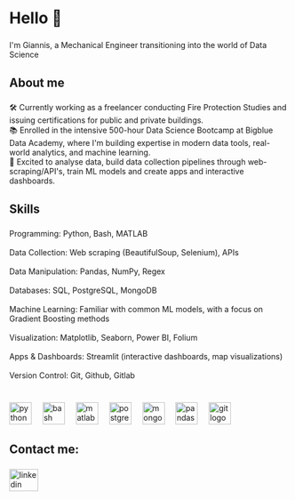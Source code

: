 <h1 align="left">Hello 👋</h1>

###

<p align="left">I'm Giannis, a Mechanical Engineer transitioning into the world of Data Science</p>

###

<h2 align="left">About me</h2>

###

<p align="left">🛠️ Currently working as a freelancer conducting Fire Protection Studies and issuing certifications for public and private buildings.<br>📚 Enrolled in the intensive 500-hour Data Science Bootcamp at Bigblue Data Academy, where I'm building expertise in modern data tools, real-world analytics, and machine learning.<br>🎯 Excited to analyse data, build data collection pipelines through web-scraping/API's, train ML models and create apps and interactive dashboards.</p>

<h2 align="left">Skills</h2>

###

<p align="left">Programming: Python, Bash, MATLAB<br><br>Data Collection: Web scraping (BeautifulSoup, Selenium), APIs<br><br>Data Manipulation: Pandas, NumPy, Regex<br><br>Databases: SQL, PostgreSQL, MongoDB<br><br>Machine Learning: Familiar with common ML models, with a focus on Gradient Boosting methods<br><br>Visualization: Matplotlib, Seaborn, Power BI, Folium<br><br>Apps & Dashboards: Streamlit (interactive dashboards, map visualizations)<br><br>Version Control: Git, Github, Gitlab</p>

###

<br clear="both">

<div align="left">
  <img src="https://cdn.jsdelivr.net/gh/devicons/devicon/icons/python/python-original.svg" height="40" alt="python logo"  />
  <img width="12" />
  <img src="https://cdn.jsdelivr.net/gh/devicons/devicon/icons/bash/bash-original.svg" height="40" alt="bash logo"  />
  <img width="12" />
  <img src="https://cdn.jsdelivr.net/gh/devicons/devicon/icons/matlab/matlab-original.svg" height="40" alt="matlab logo"  />
  <img width="12" />
  <img src="https://cdn.jsdelivr.net/gh/devicons/devicon/icons/postgresql/postgresql-plain-wordmark.svg" height="40" alt="postgresql logo"  />
  <img width="12" />
  <img src="https://cdn.jsdelivr.net/gh/devicons/devicon/icons/mongodb/mongodb-original.svg" height="40" alt="mongodb logo"  />
  <img width="12" />
  <img src="https://cdn.jsdelivr.net/gh/devicons/devicon/icons/pandas/pandas-original.svg" height="40" alt="pandas logo"  />
  <img width="12" />
  <img src="https://cdn.jsdelivr.net/gh/devicons/devicon/icons/git/git-plain-wordmark.svg" height="40" alt="git logo"  />
</div>

###

<h2 align="left">Contact me:</h2>

###

<div align="left">
  <a href="https://www.linkedin.com/in/stamioanni/" target="_blank">
    <img src="https://raw.githubusercontent.com/maurodesouza/profile-readme-generator/master/src/assets/icons/social/linkedin/default.svg" width="52" height="40" alt="linkedin logo"  />
  </a>
</div>

###
